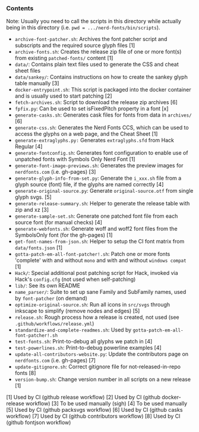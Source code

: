 ### Contents

Note: Usually you need to call the scripts in this directory while actually being in this directory (i.e. `pwd = .../nerd-fonts/bin/scripts`).

* `archive-font-patcher.sh`: Archives the font patcher script and subscripts and the required source glyph files [1]
* `archive-fonts.sh`: Creates the release zip file of one or more font(s) from existing `patched-fonts/` content [1]
* `data/`: Contains plain text files used to generate the CSS and cheat sheet files
* `data/sankey/`: Contains instructions on how to create the sankey glyph table manually [3]
* `docker-entrypoint.sh`: This script is packaged into the docker container and is usually used to start patching [2]
* `fetch-archives.sh`: Script to download the release zip archives [6]
* `fpfix.py`: Can be used to set isFixedPitch property in a font [x]
* `generate-casks.sh`: Generates cask files for fonts from data in `archives/` [6]
* `generate-css.sh`: Generates the Nerd Fonts CCS, which can be used to access the glyphs on a web page, and the Cheat Sheet [1]
* `generate-extraglyphs.py:` Generates `extraglyphs.sfd` from Hack Regular [4]
* `generate-fontconfig.sh`: Generates font configuration to enable use of unpatched fonts with Symbols Only Nerd Font [1]
* `generate-font-image-previews.sh`: Generates the preview images for `nerdfonts.com` (i.e. gh-pages) [3]
* `generate-glyph-info-from-set.py`: Generate the `i_xxx.sh` file from a glyph source (font) file, if the glyphs are named correctly [4]
* `generate-original-source.py`: Generate `original-source.otf` from single glyph svgs. [5]
* `generate-release-summary.sh`: Helper to generate the release table with zip and xz [3]
* `generate-sample-set.sh`: Generate one patched font file from each source font (for manual checks) [4]
* `generate-webfonts.sh`: Generate woff and woff2 font files from the SymbolsOnly font (for the gh-pages) [1]
* `get-font-names-from-json.sh`: Helper to setup the CI font matrix from `data/fonts.json` [1]
* `gotta-patch-em-all-font-patcher!.sh`: Patch one or more fonts 'complete' with and without `mono` and with and without `windows compat` [1]
* `Hack/`: Special additional post patching script for Hack, invoked via Hack's `config.cfg` (not used when self-patching)
* `lib/`: See its own README
* `name_parser/`: Suite to set up sane Family and SubFamily names, used by `font-patcher` (on demand)
* `optimize-original-source.sh`: Run all icons in `src/svgs` through inkscape to simplify (remove nodes and edges) [5]
* `release.sh`: Rough process how a release is created, not used (see `.github/workflows/release.yml`)
* `standardize-and-complete-readmes.sh`: Used by `gotta-patch-em-all-font-patcher!.sh`
* `test-fonts.sh`: Print-to-debug all glyphs we patch in [4]
* `test-powerlines.sh`: Print-to-debug powerline examples [4]
* `update-all-contributors-website.py`: Update the contributors page on `nerdfonts.com` (i.e. gh-pages) [7]
* `update-gitignore.sh`: Correct gitignore file for not-released-in-repo fonts [8]
* `version-bump.sh`: Change version number in all scripts on a new release [1]

[1] Used by CI (github release workflow)
[2] Used by CI (github docker-release workflow)
[3] To be used manually (sigh)
[4] To be used manually
[5] Used by CI (github packsvgs workflow)
[6] Used by CI (github casks workflow)
[7] Used by CI (github contributors workflow)
[8] Used by CI (github fontjson workflow)
